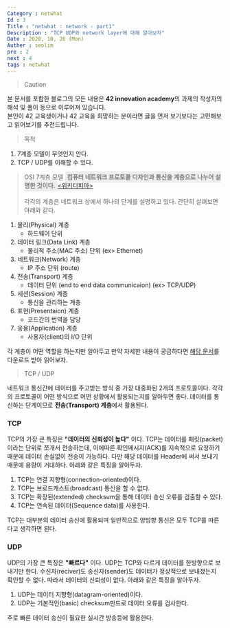 ```yaml
---
Category : netwhat
Id : 3
Title : "netwhat : network - part1"
Description : "TCP UDP와 network layer에 대해 알아보자"
Date : 2020, 10, 26 (Mon)
Auther : seolim
pre : 2
next : 4
tags : netwhat
---
```


> Caution

본 문서를 포함한 블로그의 모든 내용은 <b>42 innovation academy</b>의 과제의 작성자의 해석 및 풀이 등으로 이루어져 있습니다.</br>본인이 42 교육생이거나 42 교육을 희망하는 분이라면 글을 먼저 보기보다는 고민해보고 읽어보기를 추천드립니다.


> 목적

1. 7계층 모델이 무엇인지 안다.
2. TCP / UDP를 이해할 수 있다.

> OSI 7계층 모델
<span style="color:#777777; font-weight:bold; background-color:#eeeeee; padding:5px">컴퓨터 네트워크 프로토콜 디자인과 통신을 계층으로 나누어 설명한 것이다.</span>[\<위키디피아\>](https://ko.wikipedia.org/wiki/OSI_%EB%AA%A8%ED%98%95)</br></br>각각의 계층은 네트워크 상에서 하나의 단계를 설명하고 있다. 간단히 살펴보면 아래와 같다.

1. 물리(Physical) 계층
    - 하드웨어 단위
2. 데이터 링크(Data Link) 계층 
    - 물리적 주소(MAC 주소) 단위 (ex> Ethernet)
3. 네트워크(Network) 계층 
    - IP 주소 단위 (route)
4. 전송(Transport) 계층
    - 데이터 단위 (end to end data communicaion) (ex> TCP/UDP)
5. 세션(Session) 계층
    - 통신을 관리하는 계층
6. 표현(Presentaion) 계층
    - 코드간의 번역을 담당
7. 응용(Application) 계층
    - 사용자(client)의 I/O 단위

각 계층이 어떤 역할을 하는지만 알아두고 만약 자세한 내용이 궁금하다면 [해당 문서](https://standards.iso.org/ittf/PubliclyAvailableStandards/s020269_ISO_IEC_7498-1_1994(E).zip)를 다운로드 받아 읽어보자.

> TCP / UDP

네트워크 통신간에 데이터를 주고받는 방식 중 가장 대중화된 2개의 프로토콜이다. 각각의 프로토콜이 어떤 방식으로 어떤 상황에서 활용되는지를 알아두면 좋다. 데이터를 통신하는 단계이므로 **전송(Transport) 계층**에서 활용된다.

### TCP

TCP의 가장 큰 특징은 **"데이터의 신뢰성이 높다"** 이다. TCP는 데이터를 패킷(packet)이라는 단위로 쪼개서 전송하는데, 이에따른 확인메시지(ACK)를 지속적으로 요청하기 때문에 데이터 손실없이 전송이 가능하다. 다만 해당 데이터를 Header에 써서 보내기 때문에 용량이 거대하다. 아래와 같은 특징을 알아두자.

1. TCP는 연결 지향형(connection-oriented)이다.
2. TCP는 브로드캐스트(broadcast) 통신을 할 수 없다.
3. TCP는 확장된(extended) checksum을 통해 데이터 송신 오류를 검출할 수 있다.
4. TCP는 연속된 데이터(Sequence data)를 사용한다.

TCP는 대부분의 데이터 송신에 활용되며 일반적으로 양방향 통신은 모두 TCP를 따른다고 생각하면 된다.

### UDP

UDP의 가장 큰 특징은 **"빠르다"** 이다. UDP는 TCP와 다르게 데이터를 한방향으로 보내기만 한다. 수신자(reciver)도 송신자(sender)도 데이터가 정상적으로 보내졌는지 확인할 수 없다. 따라서 데이터의 신뢰성이 없다. 아래와 같은 특징을 알아두자.

1. UDP는 데이터 지향형(datagram-oriented)이다.
2. UDP는 기본적인(basic) checksum만드로 데이터 오류를 검사한다.

주로 빠른 데이터 송신이 필요한 실시간 방송등에 활용한다. 